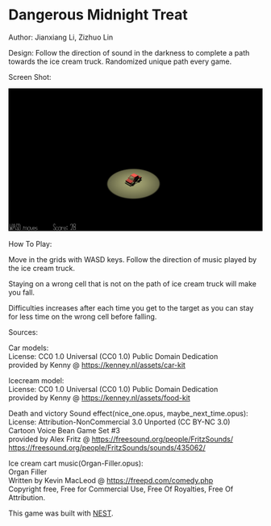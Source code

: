# Dangerous Midnight Treat

Author: Jianxiang Li, Zizhuo Lin

Design: 
Follow the direction of sound in the darkness to complete a path towards the ice cream truck. Randomized unique path every game.

Screen Shot:

![Screen Shot](screenshot.png)

How To Play:

Move in the grids with WASD keys. Follow the direction of music played by the ice cream truck. 

Staying on a wrong cell that is not on the path of ice cream truck will make you fall.

Difficulties increases after each time you get to the target as you can stay for less time on the wrong cell before falling.

Sources:

Car models: \
License: CC0 1.0 Universal (CC0 1.0) Public Domain Dedication \
provided by Kenny @ https://kenney.nl/assets/car-kit

Icecream model: \
License: CC0 1.0 Universal (CC0 1.0) Public Domain Dedication
\
provided by Kenny @ https://kenney.nl/assets/food-kit


Death and victory Sound effect(nice_one.opus, maybe_next_time.opus): \
License: Attribution-NonCommercial 3.0 Unported (CC BY-NC 3.0)\
Cartoon Voice Bean Game Set #3\
provided by Alex Fritz @ https://freesound.org/people/FritzSounds/
https://freesound.org/people/FritzSounds/sounds/435062/

Ice cream cart music(Organ-Filler.opus):\
Organ Filler \
Written by Kevin MacLeod @ https://freepd.com/comedy.php \
Copyright free, Free for Commercial Use, Free Of Royalties, Free Of Attribution.


This game was built with [NEST](NEST.md).

